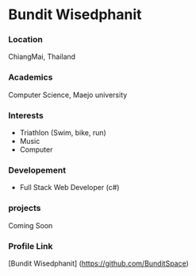 # Bundit Wisedphanit 

### Location
ChiangMai, Thailand

### Academics
Computer Science, Maejo university

### Interests
- Triathlon (Swim, bike, run)
- Music
- Computer

### Developement
- Full Stack Web Developer (c#)

### projects
Coming Soon

### Profile Link
[Bundit Wisedphanit] (https://github.com/BunditSpace)

